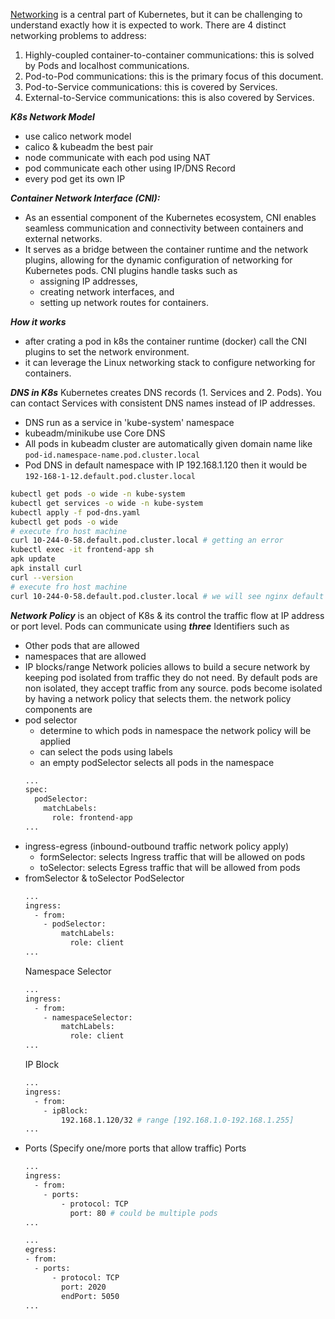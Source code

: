 [Networking](https://kubernetes.io/docs/concepts/cluster-administration/networking/)
is a central part of Kubernetes, but it can be challenging to understand exactly how it is expected to work. There are 4 distinct networking problems to address:

1. Highly-coupled container-to-container communications: this is solved by Pods and localhost communications.
2. Pod-to-Pod communications: this is the primary focus of this document.
3. Pod-to-Service communications: this is covered by Services.
4. External-to-Service communications: this is also covered by Services.

***K8s Network Model***
- use calico network model
- calico & kubeadm the best pair
- node communicate with each pod using NAT
- pod communicate each other using IP/DNS Record
- every pod get its own IP 

***Container Network Interface (CNI):***
- As an essential component of the Kubernetes ecosystem, CNI enables seamless communication and connectivity between containers and external networks.
- It serves as a bridge between the container runtime and the network plugins, allowing for the dynamic configuration of networking for Kubernetes pods. CNI plugins handle tasks such as 
  - assigning IP addresses, 
  - creating network interfaces, and 
  - setting up network routes for containers.

***How it works***
 - after crating a pod in k8s the container runtime (docker) call the CNI plugins to set the network environment.
 - it can leverage the Linux networking stack to configure networking for containers.

***DNS in K8s***
Kubernetes creates DNS records (1. Services and 2. Pods). You can contact Services with consistent DNS names instead of IP addresses.
- DNS run as a service in 'kube-system' namespace
- kubeadm/minikube use Core DNS
- All pods in kubeadm cluster are automatically given domain name like `pod-id.namespace-name.pod.cluster.local`
- Pod DNS in default namespace with IP 192.168.1.120 then it would be `192-168-1-12.default.pod.cluster.local`

```bash
kubectl get pods -o wide -n kube-system
kubectl get services -o wide -n kube-system
kubectl apply -f pod-dns.yaml
kubectl get pods -o wide
# execute fro host machine
curl 10-244-0-58.default.pod.cluster.local # getting an error
kubectl exec -it frontend-app sh
apk update
apk install curl
curl --version
# execute fro host machine
curl 10-244-0-58.default.pod.cluster.local # we will see nginx default page
```

***Network Policy*** is an object of K8s & its control the traffic flow at IP address or port level.
Pods can communicate using ***three*** Identifiers such as
- Other pods that are allowed
- namespaces that are allowed
- IP blocks/range
Network policies allows to build a secure network by keeping pod isolated from traffic they do not need. By default pods are non isolated, they accept traffic from any source. pods become isolated by having a network policy that selects them. the network policy components are 
- pod selector
  - determine to which pods in namespace the network policy will be applied
  - can select the pods using labels
  - an empty podSelector selects all pods in the namespace
  ```bash
  ...
  spec:
    podSelector:
      matchLabels:
        role: frontend-app
  ...
  ```
- ingress-egress (inbound-outbound traffic network policy apply)
  - formSelector: selects Ingress traffic that will be allowed on pods
  - toSelector: selects Egress traffic that will be allowed from pods
- fromSelector & toSelector
  PodSelector
  ```bash
  ...
  ingress:
    - from:
      - podSelector:
          matchLabels:
            role: client
  ...
  ```
  Namespace Selector
  ```bash
  ...
  ingress:
    - from:
      - namespaceSelector:
          matchLabels:
            role: client
  ...
  ```
  IP Block
  ```bash
  ...
  ingress:
    - from:
      - ipBlock:
          192.168.1.120/32 # range [192.168.1.0-192.168.1.255]
  ...
  ```
- Ports (Specify one/more ports that allow traffic)
 Ports
  ```bash
  ...
  ingress:
    - from:
      - ports:
          - protocol: TCP
            port: 80 # could be multiple pods
  ...
  ```
    ```bash
  ...
  egress:
    - from:
      - ports:
          - protocol: TCP
            port: 2020
            endPort: 5050
  ...
  ``` 

